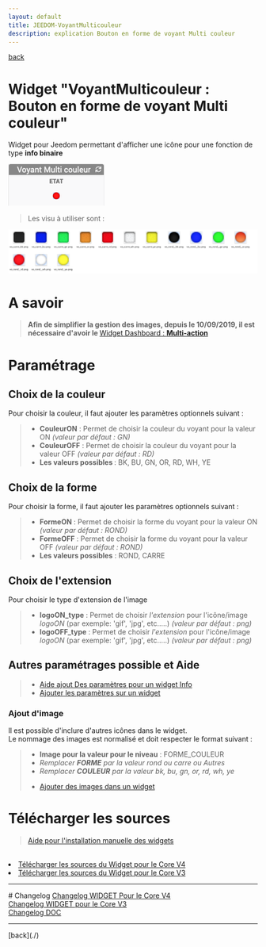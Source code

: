 ```yaml
---
layout: default
title: JEEDOM-VoyantMulticouleur
description: explication Bouton en forme de voyant Multi couleur
---
```

[back](./)
# Widget "VoyantMulticouleur : Bouton en forme de voyant Multi couleur"

Widget pour Jeedom permettant d'afficher une icône pour une fonction de type <b>info binaire</b>
<p><img src="../img/exemple/d/voyant_multicouleur.png" alt="Resultat" /></p>
<blockquote>
Les visu à utiliser sont :
</blockquote>

<p><img src="../img/VISUEL_JEEDOM_Voyant.png" alt="Visuels" /></p>

# A savoir
<blockquote>
<b>Afin de simplifier la gestion des images, depuis le 10/09/2019, il est nécessaire d'avoir le </b><a href="WIDGET_d_Multi_action_Defaut">Widget Dashboard : <b>Multi-action</b></a>
</blockquote>


# Paramétrage
## Choix de la couleur
Pour choisir la couleur, il faut ajouter les paramètres optionnels suivant :
<blockquote>
    <ul>
        <li><b>CouleurON</b> : Permet de choisir la couleur du voyant pour la valeur ON <i>(valeur par défaut : GN)</i></li>
        <li><b>CouleurOFF</b> : Permet de choisir la couleur du voyant pour la valeur OFF <i>(valeur par défaut : RD)</i></li>
        <li><b>Les valeurs possibles </b> : BK, BU, GN, OR, RD, WH, YE</li>
    </ul>
</blockquote>

## Choix de la forme
Pour choisir la forme, il faut ajouter les paramètres optionnels suivant :
<blockquote>
    <ul>
        <li><b>FormeON</b> : Permet de choisir la forme du voyant pour la valeur ON <i>(valeur par défaut : ROND)</i></li>
        <li><b>FormeOFF</b> : Permet de choisir la forme du voyant pour la valeur OFF <i>(valeur par défaut : ROND)</i></li>
        <li><b>Les valeurs possibles</b> : ROND, CARRE</li>
    </ul>
</blockquote>

## Choix de l'extension
Pour choisir le type d'extension de l'image
<blockquote>
    <ul>
        <li><b>logoON_type</b> : Permet de choisir <i>l'extension</i> pour l'icône/image <i>logoON</i> (par exemple: 'gif', 'jpg', etc.....)<i> (valeur par défaut : png)</i></li>
        <li><b>logoOFF_type</b> : Permet de choisir <i>l'extension</i> pour l'icône/image <i>logoON</i> (par exemple: 'gif', 'jpg', etc.....)<i> (valeur par défaut : png)</i></li>
    </ul>
</blockquote>

## Autres paramétrages possible et Aide
<blockquote>
    <ul>
        <li><a href="HELP_CONFIG_INFOS.html">Aide ajout Des paramètres pour un widget Info</a></li>
        <li><a href="HELP_PARA.html">Ajouter les paramètres sur un widget</a></li>
    </ul>
</blockquote>


### Ajout d'image
Il est possible d'inclure d'autres icônes dans le widget.<br/>
Le nommage des images est normalisé et doit respecter le format suivant :
<blockquote>
    <ul>
        <li><b>Image pour la valeur pour le niveau</b> : FORME_COULEUR</li>
        <li><i>Remplacer <b>FORME</b> par la valeur rond ou carre ou Autres</i></li>
        <li><i>Remplacer <b>COULEUR</b> par la valeur bk, bu, gn, or, rd, wh, ye</i></li>
    </ul>
    <ul>
        <li><a href="HELP_ADD_IMG.html">Ajouter des images dans un widget</a></li>
    </ul>
</blockquote>


# Télécharger les sources
><a href="HELP_Install_Manu.html">Aide pour l'installation manuelle des widgets</a>
<br/>

<li><a href="https://github.com/JEALG/JEEDOM-VoyantMulticouleur/tree/masterv4">Télécharger les sources du Widget pour le Core V4</a></li>
<li><a href="https://github.com/JEALG/JEEDOM-VoyantMulticouleur/tree/master">Télécharger les sources du Widget pour le Core V3</a></li>

<hr />
# Changelog
<a href="https://github.com/JEALG/JEEDOM-VoyantMulticouleur/commits/masterv4">Changelog WIDGET Pour le Core V4</a><br/>
<a href="https://github.com/JEALG/JEEDOM-VoyantMulticouleur/commits/master">Changelog WIDGET pour le Core V3</a><br/>
<a href="https://github.com/JEALG/JEEDOM-Widget_JAG-doc/commits/master">Changelog DOC</a>


<hr />
[back](./)